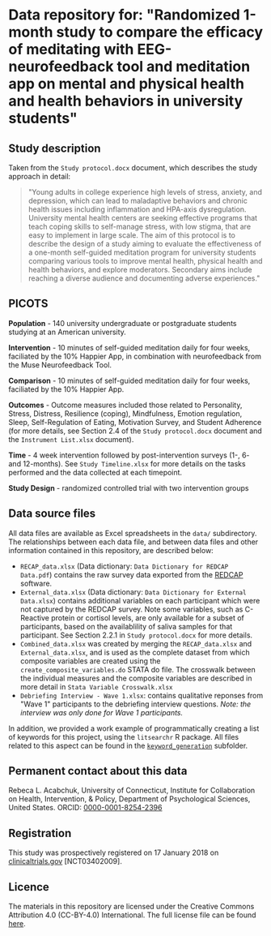 
# Data repository for: "Randomized 1-month study to compare the efficacy of meditating with EEG-neurofeedback tool and meditation app on mental and physical health and health behaviors in university students"

## Study description

Taken from the `Study protocol.docx` document, which describes the study approach in detail:

> "Young adults in college experience high levels of stress, anxiety, and depression, which can lead to maladaptive behaviors and chronic health issues including inflammation and HPA-axis dysregulation. University mental health centers are seeking effective programs that teach coping skills to self-manage stress, with low stigma, that are easy to implement in large scale. The aim of this protocol is to describe the design of a study aiming to evaluate the effectiveness of a one-month self-guided meditation program for university students comparing various tools to improve mental health, physical health and health behaviors, and explore moderators.  Secondary aims include reaching a diverse audience and documenting adverse experiences."

## PICOTS

__Population__ - 140 university undergraduate or postgraduate students studying at an American university.

__Intervention__ - 10 minutes of self-guided meditation daily for four weeks, faciliated by the 10% Happier App, in combination with neurofeedback from the Muse Neurofeedback Tool.

__Comparison__ - 10 minutes of self-guided meditation daily for four weeks, faciliated by the 10% Happier App.

__Outcomes__ - Outcome measures included those related to Personality, Stress, Distress, Resilience (coping), Mindfulness, Emotion regulation, Sleep, Self-Regulation of Eating, Motivation Survey, and Student Adherence (for more details, see Section 2.4 of the `Study protocol.docx` document and the `Instrument List.xlsx` document).

__Time__ - 4 week intervention followed by post-intervention surveys (1-, 6- and 12-months). See `Study Timeline.xlsx` for more details on the tasks performed and the data collected at each timepoint.

__Study Design__ - randomized controlled trial with two intervention groups

## Data source files

All data files are available as Excel spreadsheets in the `data/` subdirectory. The relationships between each data file, and between data files and other information contained in this repository, are described below:

  * `RECAP_data.xlsx` (Data dictionary: `Data Dictionary for REDCAP Data.pdf`) contains the raw survey data exported from the [REDCAP](https://www.project-redcap.org/) software.
  * `External_data.xlsx` (Data dictionary: `Data Dictionary for External Data.xlsx`) contains additional variables on each participant which were not captured by the REDCAP survey. Note some variables, such as C-Reactive protein or cortisol levels, are only available for a subset of participants, based on the availablility of saliva samples for that participant. See Section 2.2.1 in `Study protocol.docx` for more details.
  * `Combined_data.xlsx` was created by merging the `RECAP_data.xlsx` and `External_data.xlsx`, and is used as the complete dataset from which composite variables are created using the `create_composite_variables.do` STATA do file. The crosswalk between the individual measures and the composite variables are described in more detail in `Stata Variable Crosswalk.xlsx`
  * `Debriefing Interview - Wave 1.xlsx`: contains qualitative reponses from "Wave 1" participants to the debriefing interview questions. _Note: the interview was only done for Wave 1 participants._

In addition, we provided a work example of programmatically creating a list of keywords for this project, using the `litsearchr` R package. All files related to this aspect can be found in the [`keyword_generation`](keyword_generation/) subfolder.

## Permanent contact about this data

Rebeca L. Acabchuk, University of Connecticut, Institute for Collaboration on Health, Intervention, & Policy, Department of Psychological Sciences, United States. ORCID: [0000-0001-8254-2396](https://orcid.org/0000-0001-8254-2396)

## Registration

This study was prospectively registered on 17 January 2018 on [clinicaltrials.gov](https://clinicaltrials.gov/ct2/show/NCT03402009) [NCT03402009].

## Licence
The materials in this repository are licensed under the Creative Commons Attribution 4.0 (CC-BY-4.0) International. The full license file can be found [here](/License.txt).
